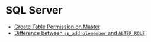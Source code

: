 # SQL Server

- [Create Table Permission on Master](https://stackoverflow.com/questions/23378460/create-table-permission-denied-in-database-master-on-amazon-aws-rds)
- [Difference between `sp_addrolemember` and `ALTER ROLE`](https://stackoverflow.com/questions/36375603/whats-difference-between-sp-addrolemember-and-alter-user-with-default-schema)